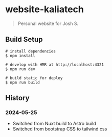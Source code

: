 # website-kaliatech

> Personal website for Josh S.

## Build Setup

```shell
# install dependencies
$ npm install

# develop with HMR at http://localhost:4321
$ npm run dev

# build static for deploy
$ npm run build
```

## History

### 2024-05-25

- Switched from Nuxt build to Astro build
- Switched from bootstrap CSS to tailwind css
